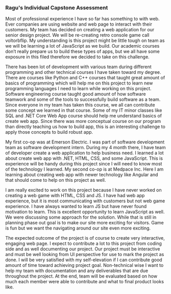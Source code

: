 ### Ragu's Individual Capstone Assessment
<p>Most of professional experience I have so far has something to with web. Ever companies are using website and web page to 
interact with their customers. My team has decided on creating a web application for our senior design project. We will be 
re-creating retro console game call voltorbflip. My understanding is this project might be little tough on team as we will be 
learning a lot of JavaScript as we build. Our academic courses don’t really prepare us to build these types of apps, but we 
all have some exposure in this filed therefore we decided to take on this challenge.</p>
<p>There has been lot of development with various team during different programming and other technical courses I have taken toward 
my degree. There are courses like Python and C++ courses that taught great amount of basics of programming which will help me on 
this project to learn new programming languages I need to learn while working on this project. Software engineering course taught 
good amount of how software teamwork and some of the tools to successfully build software as a team. Since everyone in my team 
has taken this course, we all can contribute some concept we learned in that course. Some of my IT minor classes like SQL and 
.NET Core Web App course should help me understand basics of create web app. Since there was more conceptual course on our 
program than directly teaching us how to build app, this is an interesting challenge to apply those concepts to build robust app. </p>
<p>My first co-op was at Emerson Electric. I was part of software development team as software development intern. During my 4 
month there, I have team of developer create a web application to help business need. I learned a lot about create web app 
with .NET, HTML, CSS, and some JavaScript. This is experience will be handy during this project since I will need to know most of 
the technology I learned. My second co-op is at Medpace Inc. Here I am learning about creating web app with newer technology like 
Angular and that should come to help on this project as well.</p>
<p>I am really excited to work on this project because I have never worked on creating a web game with HTML, CSS and JS. I have 
had web app experience, but it is most communicating with customers but not web game experience. I have always wanted to learn
JS but have never found motivation to learn. This is excellent opportunity to learn JavaScript as well.  We were discussing some
approach for the solution. While that is still in planning phase out goal is to make our site more exciting for visitors. Game is
fun but we want the navigating around our site even more exciting.</p>
<p>The expected outcome of the project is of course to create very interactive, engaging web page. I expect to contribute a lot
to this project from coding side and as well documenting our project. Our project must be interactive and must be well looking 
from UI perspective for use to mark the project as done. I will be very satisfied with my self-elevation if I can contribute good 
amount of time toward achieving project goal. Non-technical wise I want to help my team with documentation and any deliverables 
that are due throughout the project. At the end, team will be evaluated based on how much each member were able to contribute and what
to final product looks like.</p>